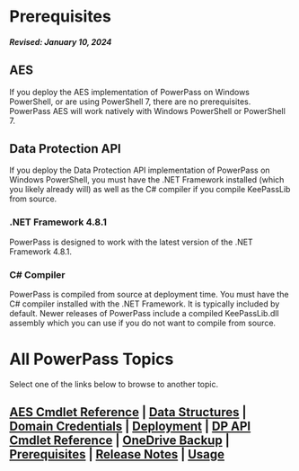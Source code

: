 # Prerequisites
#### _Revised: January 10, 2024_
## AES
If you deploy the AES implementation of PowerPass on Windows PowerShell, or are using PowerShell 7, there are no prerequisites.
PowerPass AES will work natively with Windows PowerShell or PowerShell 7.
## Data Protection API
If you deploy the Data Protection API implementation of PowerPass on Windows PowerShell, you must have the .NET Framework installed (which you likely already will) as well as the C# compiler if you compile KeePassLib from source.
### .NET Framework 4.8.1
PowerPass is designed to work with the latest version of the .NET Framework 4.8.1.
### C# Compiler
PowerPass is compiled from source at deployment time.
You must have the C# compiler installed with the .NET Framework.
It is typically included by default.
Newer releases of PowerPass include a compiled KeePassLib.dll assembly which you can use if you do not want to compile from source.
# All PowerPass Topics
Select one of the links below to browse to another topic.
## [AES Cmdlet Reference](https://chopinrlz.github.io/powerpass/aes-cmdlet-ref) | [Data Structures](https://chopinrlz.github.io/powerpass/data-structures) | [Domain Credentials](https://chopinrlz.github.io/powerpass/domain-credentials) | [Deployment](https://chopinrlz.github.io/powerpass/deployment) | [DP API Cmdlet Reference](https://chopinrlz.github.io/powerpass/dpapi-cmdlet-ref) | [OneDrive Backup](https://chopinrlz.github.io/powerpass/onedrivebackup) | [Prerequisites](https://chopinrlz.github.io/powerpass/prerequisites) | [Release Notes](https://chopinrlz.github.io/powerpass/release-notes) | [Usage](https://chopinrlz.github.io/powerpass/usage)